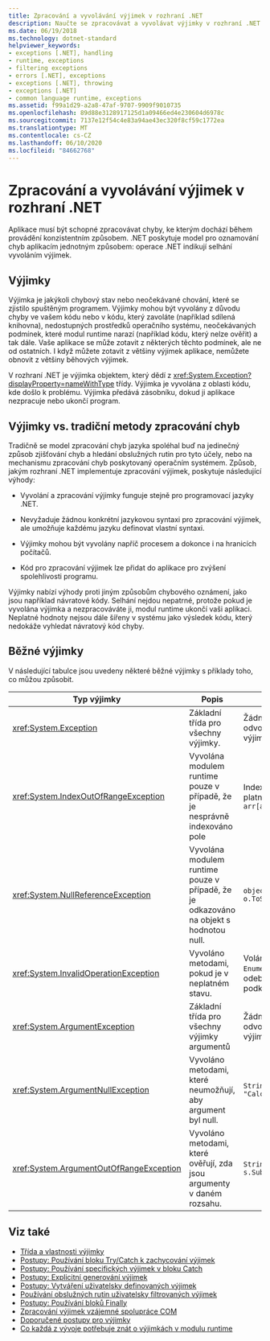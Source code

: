 ```yaml
---
title: Zpracování a vyvolávání výjimek v rozhraní .NET
description: Naučte se zpracovávat a vyvolávat výjimky v rozhraní .NET. Výjimky jsou způsob, jakým operace rozhraní .NET indikují selhání aplikacím.
ms.date: 06/19/2018
ms.technology: dotnet-standard
helpviewer_keywords:
- exceptions [.NET], handling
- runtime, exceptions
- filtering exceptions
- errors [.NET], exceptions
- exceptions [.NET], throwing
- exceptions [.NET]
- common language runtime, exceptions
ms.assetid: f99a1d29-a2a8-47af-9707-9909f9010735
ms.openlocfilehash: 89d88e3128917125d1a09466ed4e230604d6978c
ms.sourcegitcommit: 7137e12f54c4e83a94ae43ec320f8cf59c1772ea
ms.translationtype: MT
ms.contentlocale: cs-CZ
ms.lasthandoff: 06/10/2020
ms.locfileid: "84662768"
---
```

# <a name="handling-and-throwing-exceptions-in-net"></a>Zpracování a vyvolávání výjimek v rozhraní .NET

Aplikace musí být schopné zpracovávat chyby, ke kterým dochází během provádění konzistentním způsobem. .NET poskytuje model pro oznamování chyb aplikacím jednotným způsobem: operace .NET indikují selhání vyvoláním výjimek.

## <a name="exceptions"></a>Výjimky

Výjimka je jakýkoli chybový stav nebo neočekávané chování, které se zjistilo spuštěným programem. Výjimky mohou být vyvolány z důvodu chyby ve vašem kódu nebo v kódu, který zavoláte (například sdílená knihovna), nedostupných prostředků operačního systému, neočekávaných podmínek, které modul runtime narazí (například kódu, který nelze ověřit) a tak dále. Vaše aplikace se může zotavit z některých těchto podmínek, ale ne od ostatních. I když můžete zotavit z většiny výjimek aplikace, nemůžete obnovit z většiny běhových výjimek.

V rozhraní .NET je výjimka objektem, který dědí z <xref:System.Exception?displayProperty=nameWithType> třídy. Výjimka je vyvolána z oblasti kódu, kde došlo k problému. Výjimka předává zásobníku, dokud ji aplikace nezpracuje nebo ukončí program.

## <a name="exceptions-vs-traditional-error-handling-methods"></a>Výjimky vs. tradiční metody zpracování chyb

Tradičně se model zpracování chyb jazyka spoléhal buď na jedinečný způsob zjišťování chyb a hledání obslužných rutin pro tyto účely, nebo na mechanismu zpracování chyb poskytovaný operačním systémem. Způsob, jakým rozhraní .NET implementuje zpracování výjimek, poskytuje následující výhody:

- Vyvolání a zpracování výjimky funguje stejně pro programovací jazyky .NET.

- Nevyžaduje žádnou konkrétní jazykovou syntaxi pro zpracování výjimek, ale umožňuje každému jazyku definovat vlastní syntaxi.

- Výjimky mohou být vyvolány napříč procesem a dokonce i na hranicích počítačů.

- Kód pro zpracování výjimek lze přidat do aplikace pro zvýšení spolehlivosti programu.

Výjimky nabízí výhody proti jiným způsobům chybového oznámení, jako jsou například návratové kódy. Selhání nejdou nepatrné, protože pokud je vyvolána výjimka a nezpracováváte ji, modul runtime ukončí vaši aplikaci. Neplatné hodnoty nejsou dále šířeny v systému jako výsledek kódu, který nedokáže vyhledat návratový kód chyby.

## <a name="common-exceptions"></a>Běžné výjimky

V následující tabulce jsou uvedeny některé běžné výjimky s příklady toho, co můžou způsobit.

| Typ výjimky | Popis | Příklad |
| -------------- | ----------- | ------- |
| <xref:System.Exception> | Základní třída pro všechny výjimky. | Žádný (použijte odvozenou třídu této výjimky). |
| <xref:System.IndexOutOfRangeException> | Vyvolána modulem runtime pouze v případě, že je nesprávně indexováno pole | Indexování pole mimo platný rozsah: <br /> `arr[arr.Length+1]` |
| <xref:System.NullReferenceException> | Vyvolána modulem runtime pouze v případě, že je odkazováno na objekt s hodnotou null. | `object o = null;` <br /> `o.ToString();` |
| <xref:System.InvalidOperationException> | Vyvoláno metodami, pokud je v neplatném stavu. | Volání `Enumerator.MoveNext()` po odebrání položky z podkladové kolekce. |
| <xref:System.ArgumentException> | Základní třída pro všechny výjimky argumentů | Žádný (použijte odvozenou třídu této výjimky). |
| <xref:System.ArgumentNullException> | Vyvoláno metodami, které neumožňují, aby argument byl null. | `String s = null;` <br /> `"Calculate".IndexOf(s);`|
| <xref:System.ArgumentOutOfRangeException> | Vyvoláno metodami, které ověřují, zda jsou argumenty v daném rozsahu. | `String s = "string";` <br /> `s.Substring(s.Length+1);` |

## <a name="see-also"></a>Viz také

- [Třída a vlastnosti výjimky](exception-class-and-properties.md)
- [Postupy: Používání bloku Try/Catch k zachycování výjimek](how-to-use-the-try-catch-block-to-catch-exceptions.md)
- [Postupy: Používání specifických výjimek v bloku Catch](how-to-use-specific-exceptions-in-a-catch-block.md)
- [Postupy: Explicitní generování výjimek](how-to-explicitly-throw-exceptions.md)
- [Postupy: Vytváření uživatelsky definovaných výjimek](how-to-create-user-defined-exceptions.md)
- [Používání obslužných rutin uživatelsky filtrovaných výjimek](using-user-filtered-exception-handlers.md)
- [Postupy: Používání bloků Finally](how-to-use-finally-blocks.md)
- [Zpracování výjimek vzájemné spolupráce COM](handling-com-interop-exceptions.md)
- [Doporučené postupy pro výjimky](best-practices-for-exceptions.md)
- [Co každá z vývoje potřebuje znát o výjimkách v modulu runtime](https://github.com/dotnet/runtime/blob/master/docs/design/coreclr/botr/exceptions.md)
